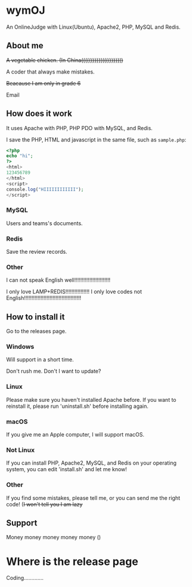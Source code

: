 # wymOJ

An OnlineJudge with Linux(Ubuntu), Apache2, PHP, MySQL and Redis.

## About me

~~A vegetable chicken. (In China((((((((((((((((((((()~~

A coder that always make mistakes.

~~Beacause I am only in grade 6~~

<a mailto="wuyiming.1263@outlook.com">Email</a>

## How does it work

It uses Apache with PHP, PHP PDO with MySQL, and Redis.

I save the PHP, HTML and javascript in the same file, such as `sample.php`:

```php
<?php
echo "hi";
?>
<html>
123456789
</html>
<script>
console.log("HIIIIIIIIIIII");
</script>
```

### MySQL

Users and teams's documents.

### Redis

Save the review records.

### Other

I can not speak English well!!!!!!!!!!!!!!!!!!!!!!!!

I only love LAMP+REDIS!!!!!!!!!!!!!!!! I only love codes not English!!!!!!!!!!!!!!!!!!!!!!!!!!!!!!!!!!!!!!

## How to install it

Go to the releases page.

### Windows

Will support in a short time.

Don't rush me. Don't I want to update?

### Linux

Please make sure you haven't installed Apache before. If you want to reinstall it, please run 'uninstall.sh' before installing again.

### macOS

If you give me an Apple computer, I will support macOS.

### Not Linux

If you can install PHP, Apache2, MySQL, and Redis on your operating system, you can edit 'install.sh' and let me know!

### Other

If you find some mistakes, please tell me, or you can send me the right code! (~~I won't tell you I am lazy~~

## Support

Money money money money money ()

# Where is the release page

Coding.............
